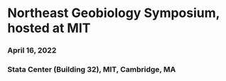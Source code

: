 # Northeast Geobiology Symposium, hosted at MIT

### April 16, 2022
### Stata Center (Building 32), MIT, Cambridge, MA

